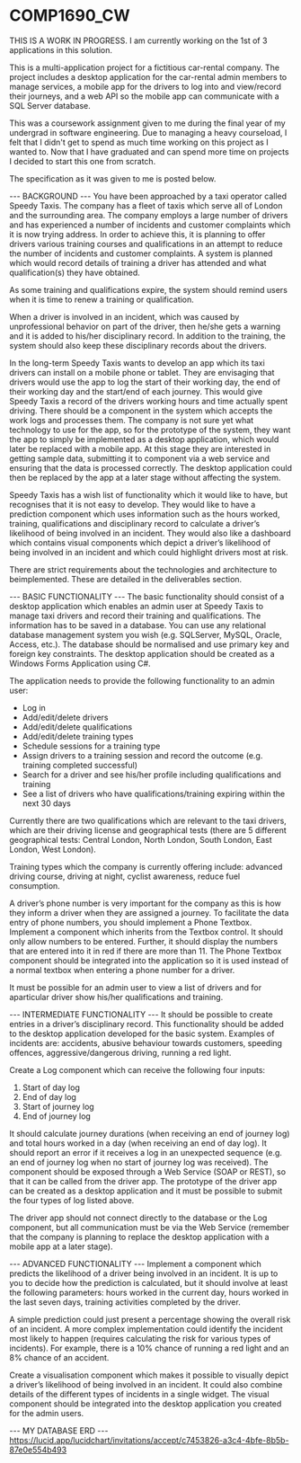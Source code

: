 # COMP1690_CW
THIS IS A WORK IN PROGRESS. I am currently working on the 1st of 3 applications in this solution.

This is a multi-application project for a fictitious car-rental company. 
The project includes a desktop application for the car-rental admin members to manage services, a mobile app for the drivers to log into and view/record their journeys, 
and a web API so the mobile app can communicate with a SQL Server database.

This was a coursework assignment given to me during the final year of my undergrad in software engineering.
Due to managing a heavy courseload, I felt that I didn't get to spend as much time working on this project as I wanted to.
Now that I have graduated and can spend more time on projects I decided to start this one from scratch.

The specification as it was given to me is posted below.

--- BACKGROUND ---
You have been approached by a taxi operator called Speedy Taxis. The company has a fleet of taxis which serve all of London and the surrounding area.
The company employs a large number of drivers and has experienced a number of incidents and customer complaints which it is now trying address.
In order to achieve this, it is planning to offer drivers various training courses and qualifications in an attempt to reduce the number of incidents and customer complaints.
A system is planned which would record details of training a driver has attended and what qualification(s) they have obtained.

As some training and qualifications expire, the system should remind users when it is time to renew a training or qualification.

When a driver is involved in an incident, which was caused by unprofessional behavior on part of the driver, then he/she gets a warning and it
is added to his/her disciplinary record. In addition to the training, the system should also keep these disciplinary records about the drivers.

In the long-term Speedy Taxis wants to develop an app which its taxi drivers can install on a mobile phone or tablet. They are envisaging that drivers would use
the app to log the start of their working day, the end of their working day and the start/end of each journey. This would give Speedy Taxis a record of the drivers
working hours and time actually spent driving. There should be a component in the system which accepts the work logs and processes them.
The company is not sure yet what technology to use for the app, so for the prototype of the system, they want the app to simply be implemented as a desktop application,
which would later be replaced with a mobile app. At this stage they are interested in getting sample data, submitting it to component via a web service and
ensuring that the data is processed correctly. The desktop application could then be replaced by the app at a later stage without affecting the system.

Speedy Taxis has a wish list of functionality which it would like to have, but recognises that it is not easy to develop. They would like to have a prediction
component which uses information such as the hours worked, training, qualifications and disciplinary record to calculate a driver’s likelihood of being
involved in an incident. They would also like a dashboard which contains visual components which depict a driver’s likelihood of being involved in an incident and
which could highlight drivers most at risk.

There are strict requirements about the technologies and architecture to beimplemented. These are detailed in the deliverables section.

--- BASIC FUNCTIONALITY ---
The basic functionality should consist of a desktop application which enables an admin user at Speedy Taxis to manage taxi drivers and record
their training and qualifications. The information has to be saved in a database. You can use any relational database management system you
wish (e.g. SQLServer, MySQL, Oracle, Access, etc.). The database should be normalised and use primary key and foreign key constraints.
The desktop application should be created as a Windows Forms Application using C#.

The application needs to provide the following functionality to an admin user:
- Log in
- Add/edit/delete drivers
- Add/edit/delete qualifications
- Add/edit/delete training types
- Schedule sessions for a training type
- Assign drivers to a training session and record the outcome (e.g. training completed successful)
- Search for a driver and see his/her profile including qualifications and training
- See a list of drivers who have qualifications/training expiring within the next 30 days

Currently there are two qualifications which are relevant to the taxi drivers, which are their driving license and geographical tests (there are 5 different
geographical tests: Central London, North London, South London, East London, West London).

Training types which the company is currently offering include: advanced driving course, driving at night, cyclist awareness, reduce fuel consumption.

A driver’s phone number is very important for the company as this is how they inform a driver when they are assigned a journey. To facilitate the
data entry of phone numbers, you should implement a Phone Textbox. Implement a component which inherits from the Textbox control. It should
only allow numbers to be entered. Further, it should display the numbers that are entered into it in red if there are more than 11. The Phone
Textbox component should be integrated into the application so it is used instead of a normal textbox when entering a phone number for a driver.

It must be possible for an admin user to view a list of drivers and for aparticular driver show his/her qualifications and training.

--- INTERMEDIATE FUNCTIONALITY ---
It should be possible to create entries in a driver’s disciplinary record. This functionality should be added to the desktop application developed for the
basic system. Examples of incidents are: accidents, abusive behaviour towards customers, speeding offences, aggressive/dangerous driving, running a red light.

Create a Log component which can receive the following four inputs:
1. Start of day log
2. End of day log
3. Start of journey log
4. End of journey log

It should calculate journey durations (when receiving an end of journey log) and total hours worked in a day (when receiving an end of day log). It
should report an error if it receives a log in an unexpected sequence (e.g. an end of journey log when no start of journey log was received).
The component should be exposed through a Web Service (SOAP or REST), so that it can be called from the driver app. The prototype of the
driver app can be created as a desktop application and it must be possible to submit the four types of log listed above.

The driver app should not connect directly to the database or the Log component, but all communication must be via the Web Service
(remember that the company is planning to replace the desktop application with a mobile app at a later stage).

--- ADVANCED FUNCTIONALITY ---
Implement a component which predicts the likelihood of a driver being involved in an incident. It is up to you to decide how the prediction is
calculated, but it should involve at least the following parameters: hours worked in the current day, hours worked in the last seven days, training
activities completed by the driver.

A simple prediction could just present a percentage showing the overall risk of an incident. A more complex implementation could identify the
incident most likely to happen (requires calculating the risk for various types of incidents). For example, there is a 10% chance of running a red
light and an 8% chance of an accident.

Create a visualisation component which makes it possible to visually depict a driver’s likelihood of being involved in an incident. It could also
combine details of the different types of incidents in a single widget. The visual component should be integrated into the desktop application you
created for the admin users.

--- MY DATABASE ERD ---
https://lucid.app/lucidchart/invitations/accept/c7453826-a3c4-4bfe-8b5b-87e0e554b493
